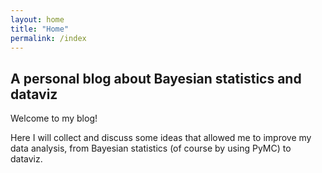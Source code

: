 ```yaml
---
layout: home
title: "Home"
permalink: /index
---
```

## A personal blog about Bayesian statistics and dataviz

Welcome to my blog!

Here I will collect and discuss some ideas that allowed me to improve my data
analysis, from Bayesian statistics (of course by using PyMC) to dataviz.

